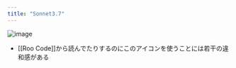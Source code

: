 ```yaml
---
title: "Sonnet3.7"
---
```


![image](https://scrapbox.io/files/6647455c2af656001de113a1.png)
- [[Roo Code]]から読んでたりするのにこのアイコンを使うことには若干の違和感がある
